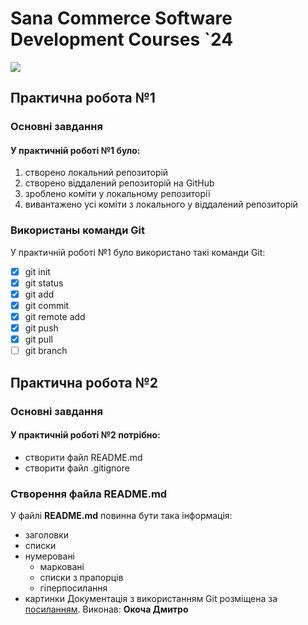# **Sana Commerce Software Development Courses `24**
![](https://upload.wikimedia.org/wikipedia/commons/0/08/Sana_Commerce_Logo.png)
## **Практична робота №1**
### **Основні завдання**
#### У **практичній роботі №1** було:
1. створено локальний репозиторій
1. створено віддалений репозиторій на GitHub
1. зроблено коміти у локальному репозиторії
1. вивантажено усі коміти з локального у віддалений репозиторій
### **Використаны команди Git**
У практичній роботі №1 було використано такі команди Git:
- [x] git init
- [x] git status
- [x] git add
- [x] git commit
- [x] git remote add
- [x] git push
- [x] git pull
- [ ] git branch
## **Практична робота №2**

### **Основні завдання**
#### У **практичній роботі №2** потрібно:
- створити файл README.md
- створити файл .gitignore

### **Створення файла README.md**
У файлі **README.md** повинна бути така інформація:

- заголовки
- списки
- нумеровані
	- марковані
	- списки з прапорців
	- гіперпосилання
- картинки
Документація з використанням Git розміщена за [посиланням](https://docs.google.com/document/d/1agdvcLqd2w2rWS0-fCqwsevO-7QN2xLpZPq7Haylq4U/edit).
Виконав: **Окоча Дмитро**
